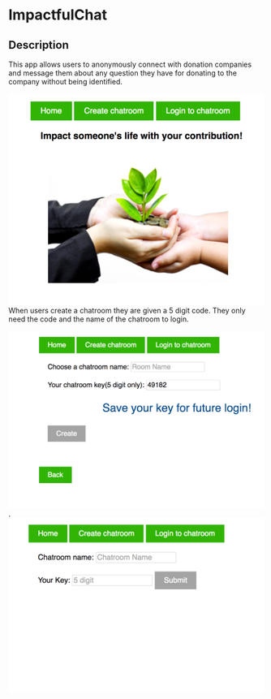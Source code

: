 # ImpactfulChat

## Description
This app allows users to anonymously connect with donation companies and message them about any question they have for donating to the company without being identified. 

![pic1](/public/images/homepage.png)
When users create a chatroom they are given a 5 digit code. They only need the code and the name of the chatroom to login.

![pic1](/public/images/create.png) .  ![pic1](/public/images/login.png)


